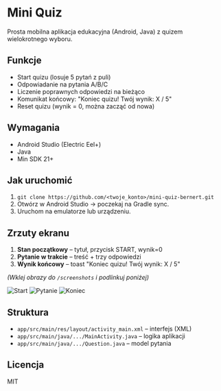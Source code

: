 # Mini Quiz

Prosta mobilna aplikacja edukacyjna (Android, Java) z quizem wielokrotnego wyboru.

## Funkcje
- Start quizu (losuje 5 pytań z puli)
- Odpowiadanie na pytania A/B/C
- Liczenie poprawnych odpowiedzi na bieżąco
- Komunikat końcowy: "Koniec quizu! Twój wynik: X / 5"
- Reset quizu (wynik = 0, można zacząć od nowa)

## Wymagania
- Android Studio (Electric Eel+)
- Java
- Min SDK 21+

## Jak uruchomić
1. `git clone https://github.com/<twoje_konto>/mini-quiz-bernert.git`
2. Otwórz w Android Studio → poczekaj na Gradle sync.
3. Uruchom na emulatorze lub urządzeniu.

## Zrzuty ekranu
1. **Stan początkowy** – tytuł, przycisk START, wynik=0  
2. **Pytanie w trakcie** – treść + trzy odpowiedzi  
3. **Wynik końcowy** – toast "Koniec quizu! Twój wynik: X / 5"

*(Wklej obrazy do `/screenshots` i podlinkuj poniżej)*

![Start](screenshots/start.png)
![Pytanie](screenshots/question.png)
![Koniec](screenshots/end.png)

## Struktura
- `app/src/main/res/layout/activity_main.xml` – interfejs (XML)
- `app/src/main/java/.../MainActivity.java` – logika aplikacji
- `app/src/main/java/.../Question.java` – model pytania

## Licencja
MIT

